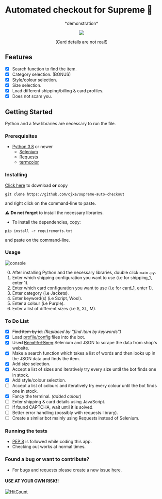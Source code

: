 # Automated checkout for Supreme 👕


<p align="center">
	*demonstration*
</p>

<p align="center">
  <img src="https://i.ibb.co/9yZzmNx/ezgif-com-gif-maker.gif">
</p>

<p align="center">
	(Card details are not real!)
</p>

## Features
- [X] Search function to find the item.
- [X] Category selection. (BONUS)
- [X] Style/colour selection.
- [X] Size selection.
- [X] Load different shipping/billing & card profiles.
- [X] Does not scam you.

## Getting Started
Python and a few libraries are necessary to run the file.

### Prerequisites
- [Python 3.8](https://www.python.org/downloads/) or newer
	- [Selenium](https://selenium-python.readthedocs.io/)
	- [Requests](https://requests.readthedocs.io/en/master/)
	- [termcolor](https://pypi.org/project/termcolor/)

### Installing
[Click here](https://github.com/cjxe/supreme-auto-checkout/archive/main.zip) to download **or** copy 
```
git clone https://github.com/cjxe/supreme-auto-checkout
``` 
and right click on the command-line to paste.

⚠️ **Do not forget** to install the necessary libraries.

- To install the dependencies, copy:
```
pip install -r requirements.txt
```
and paste on the command-line.

### Usage
![console](https://i.ibb.co/1TPn4kR/how-to-use.png)

0. After installing Python and the necessary libraries, double click `main.py`.
1. Enter which shipping configuration you want to use (i.e  for shipping_1, enter 1).
2. Enter which card configuration you want to use (i.e  for card_1, enter 1). 
3. Enter category (i.e  Jackets).
4. Enter keyword(s) (i.e  Script, Wool).
5. Enter a colour (i.e  Purple).
6. Enter a list of different sizes (i.e  S, XL, M).

### To Do List
- [X] ~~Find item by id.~~ *(Replaced by "find item by keywords")*
- [X] Load [profile/config](https://github.com/cjxe/supreme-auto-checkout/tree/main/data) files into the bot.
- [X] Use**d** ~~[Beautiful Soup](https://www.crummy.com/software/BeautifulSoup/bs4/doc/)~~ Selenium and JSON to scrape the data from shop's website.
- [X] Make a search function which takes a list of words and then looks up in the JSON data and finds the item.
- [X] Add size selection.
- [X] Accept a list of sizes and iteratively try every size until the bot finds one in stock.
- [X] Add style/colour selection.
- [ ] Accept a list of colours and iteratively try every colour until the bot finds one in stock.
- [X] Fancy the terminal. *(added colour)*
- [ ] Enter shipping & card details using JavaScript.
- [ ] If found CAPTCHA, wait until it is solved.
- [ ] Better error handling (possibly with requests library).
- [ ] Create a similar bot mainly using Requests instead of Selenium.

### Running the tests
- [PEP 8](https://www.python.org/dev/peps/pep-0008/) is followed while coding this app.
- Checking out works at normal times.

### Found a bug or want to contribute?
- For bugs and requests please create a new issue [here](https://github.com/cjxe/supreme-auto-checkout/issues).

#### USE AT YOUR OWN RISK!!
[![HitCount](http://hits.dwyl.com/cjxe/supreme-auto-checkout.svg)](http://hits.dwyl.com/cjxe/supreme-auto-checkout)
